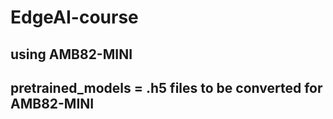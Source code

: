# EdgeAI-course
## using AMB82-MINI

## pretrained_models = .h5 files to be converted for AMB82-MINI
